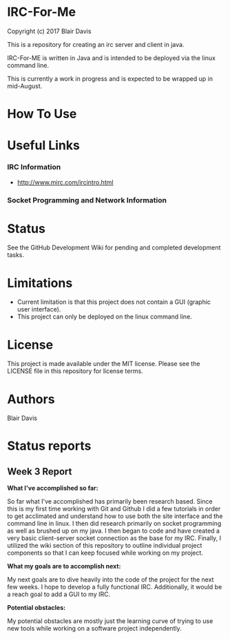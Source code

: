 # IRC-For-Me
Copyright (c) 2017 Blair Davis

This is a repository for creating an irc server and client in java.

IRC-For-ME is written in Java and is intended to be deployed via the linux command line.

This is currently a work in progress and is expected to be wrapped up in mid-August.


# How To Use

# Useful Links
### IRC Information
* http://www.mirc.com/ircintro.html

### Socket Programming and Network Information

# Status

See the GitHub Development Wiki for pending and completed development tasks.

# Limitations
 * Current limitation is that this project does not contain a GUI (graphic user interface).
 * This project can only be deployed on the linux command line. 

# License
This project is made available under the MIT license. Please see the LICENSE file in this repository for license terms.

# Authors
Blair Davis

# Status reports

## Week 3 Report

  **What I've accomplished so far:**
  
  So far what I've accomplished has primarily been research based. Since this is my first time working with Git and Github I did a few tutorials in order to get acclimated and understand how to use both the site interface and the command line in linux. I then did research primarily on socket programming as well as brushed up on my java. I then began to code and have created a very basic client-server socket connection as the base for my IRC. Finally, I utilized the wiki section of this repository to outline individual project components so that I can keep focused while working on my project.  
  
  **What my goals are to accomplish next:**   
  
  My next goals are to dive heavily into the code of the project for the next few weeks. I hope to develop a fully functional IRC. Additionally, it would be a reach goal to add a GUI to my IRC.  
  
  **Potential obstacles:**    
  
  My potential obstacles are mostly just the learning curve of trying to use new tools while working on a software project independently.   
